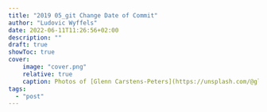 ```yaml
---
title: "2019 05_git Change Date of Commit"
author: "Ludovic Wyffels"
date: 2022-06-11T11:26:56+02:00
description: ""
draft: true
showToc: true
cover:
    image: "cover.png"
    relative: true
    caption: Photos of [Glenn Carstens-Peters](https://unsplash.com/@glenncarstenspeters) on [Unsplash](https://unsplash.com)
tags:
  - "post"
---
```

